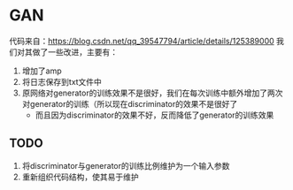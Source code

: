 # GAN
代码来自：https://blog.csdn.net/qq_39547794/article/details/125389000
我们对其做了一些改进，主要有：  
1. 增加了amp
2. 将日志保存到txt文件中
3. 原网络对generator的训练效果不是很好，我们在每次训练中额外增加了两次对generator的训练（所以现在discriminator的效果不是很好了
   - 而且因为discriminator的效果不好，反而降低了generator的训练效果
## TODO
1. 将discriminator与generator的训练比例维护为一个输入参数
2. 重新组织代码结构，使其易于维护